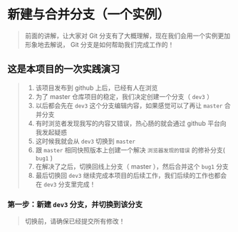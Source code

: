 # 新建与合并分支（一个实例）
> 前面的讲解，让大家对 Git 分支有了大概理解，现在我们会用一个实例更加形象地去解说， Git 分支是如何帮助我们完成工作的！

## 这是本项目的一次实践演习
> 1. 该项目发布到 github 上后，已经有人在浏览
> 2. 为了 master 仓库项目的稳定，我们决定创建一个分支（ `dev3` ）
> 3. 以后都会先在 `dev3` 这个分支编辑内容，如果感觉可以了再让 `master` 合并分支
> 4. 有时浏览者发现我写的内容又错误，热心肠的就会通过 github 平台向我发起疑惑
> 5. 这时候我就会从 `dev3` 切换到 `master`
> 6. 跟 `master` 相同快照版本上创建一个解决 `浏览器发现的错误` 的修补分支( `bug1` )
> 7. 在解决了之后，切换回线上分支（ master ），然后合并这个 `bug1` 分支
> 8. 最后切换回 `dev3` 继续完成本项目的后续工作，我们后续的工作也都会在 `dev3` 分支里完成！

### 第一步：新建 `dev3` 分支，并切换到该分支
> 切换前，请确保已经提交所有修改！

```shell

```
